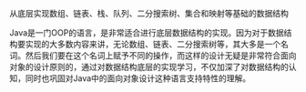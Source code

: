 从底层实现数组、链表、栈、队列、二分搜索树、集合和映射等基础的数据结构   
   
   
Java是一门OOP的语言，是非常适合进行底层数据结构的实现。因为对于数据结构要实现的大多数内容来讲，无论数组、链表、二分搜索树等，其大多是一个名词。然后我们要在这个名词上赋予不同的操作，而这样的设计无疑是非常符合面向对象的设计原则的，通过对数据结构底层的实现学习，不仅加深了对数据结构的认知，同时也巩固对Java中的面向对象设计这种语言支持特性的理解。
